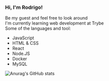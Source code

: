 ### Hi, I'm Rodrigo!

Be my guest and feel free to look around <br>
I'm currently learning web development at Trybe <br>
Some of the languages and tool:
- JavaScript
- HTML & CSS
- React
- Node.JS
- Docker
- MySQL

![Anurag's GitHub stats](https://github-readme-stats.vercel.app/api?username=rnbarcellos&show_icons=true&theme=onedark)

<!--START_SECTION:waka-->
<!--END_SECTION:waka-->

<!--
- 📫 How to reach me: ...
- Hobbies
-->
